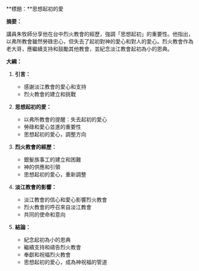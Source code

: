 **標題：**思想起初的愛

**摘要：**

講員朱牧師分享他在台中烈火教會的經歷，強調「思想起初」的重要性。他指出，以弗所教會雖然勞碌忠心，但失去了起初對神的愛心和對人的愛心。烈火教會作為老大哥，應繼續支持和鼓勵其他教會，並紀念淡江教會起初為小的恩典。

**大綱：**

1. **引言：**
    - 感謝淡江教會的愛心和支持
    - 烈火教會的建立和挑戰

2. **思想起初的愛：**
    - 以弗所教會的提醒：失去起初的愛心
    - 勞碌和愛心並進的重要性
    - 思想起初的愛心，調整方向

3. **烈火教會的經歷：**
    - 銀髮族事工的建立和困難
    - 神的供應和引領
    - 思想起初的愛心，重新調整

4. **淡江教會的影響：**
    - 淡江教會的信心和愛心影響烈火教會
    - 烈火教會的呼召來自淡江教會
    - 共同的使命和意向

5. **結論：**
    - 紀念起初為小的恩典
    - 繼續支持和禱告烈火教會
    - 奉獻和祝福烈火教會
    - 思想起初的愛心，成為神祝福的管道